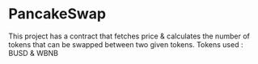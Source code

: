 ﻿# PancakeSwap

This project has a contract that fetches price & calculates the number of tokens that can be swapped between two given tokens.
Tokens used : BUSD & WBNB
